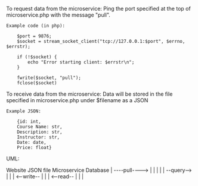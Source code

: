 To request data from the microservice:
Ping the port specified at the top of microservice.php with the message "pull".

    Example code (in php):

        $port = 9876;
        $socket = stream_socket_client("tcp://127.0.0.1:$port", $errno, $errstr);

        if (!$socket) {
            echo "Error starting client: $errstr\n";
        }

        fwrite($socket, "pull");
        fclose($socket)

To receive data from the microservice:
Data will be stored in the file specified in microservice.php under $filename as a JSON

    Example JSON:

        {id: int,
        Course Name: str,
        Description: str,
        Instructor: str,
        Date: date,
        Price: float}

UML:

Website     JSON file     Microservice     Database
   |        ----pull---->       |              |
   |             |              |  --query-->  | 
   |             |  <--write--  |              |
   |  <--read--  |              |              |  
